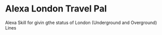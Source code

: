 # Alexa London Travel Pal 
Alexa Skill for givin gthe status of London (Underground and Overground) Lines 